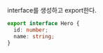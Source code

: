 interface를 생성하고 export한다.

```typescript
export interface Hero {
  id: number;
  name: string;
}
```

